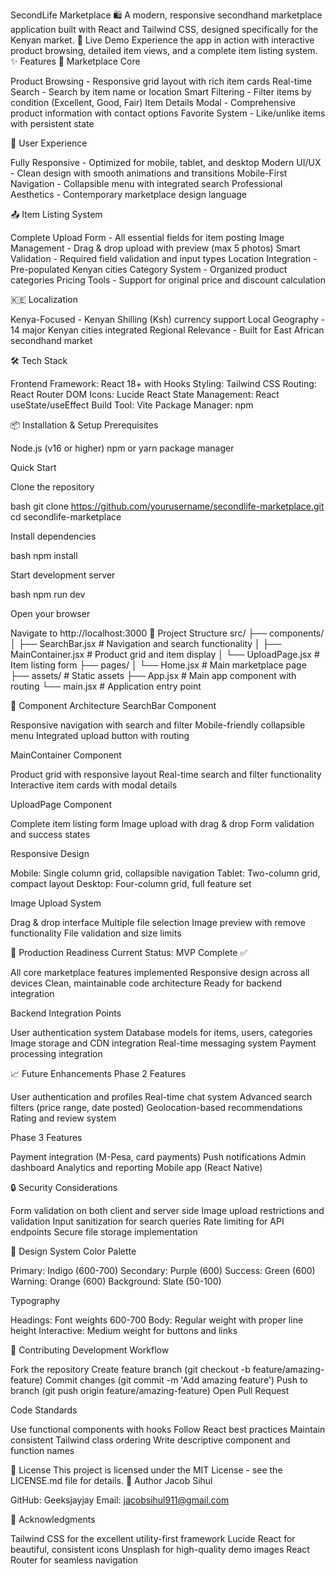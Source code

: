 SecondLife Marketplace 🛍️
A modern, responsive secondhand marketplace application built with React and Tailwind CSS, designed specifically for the Kenyan market.
📱 Live Demo
Experience the app in action with interactive product browsing, detailed item views, and a complete item listing system.
✨ Features
🏪 Marketplace Core

Product Browsing - Responsive grid layout with rich item cards
Real-time Search - Search by item name or location
Smart Filtering - Filter items by condition (Excellent, Good, Fair)
Item Details Modal - Comprehensive product information with contact options
Favorite System - Like/unlike items with persistent state

📱 User Experience

Fully Responsive - Optimized for mobile, tablet, and desktop
Modern UI/UX - Clean design with smooth animations and transitions
Mobile-First Navigation - Collapsible menu with integrated search
Professional Aesthetics - Contemporary marketplace design language

📤 Item Listing System

Complete Upload Form - All essential fields for item posting
Image Management - Drag & drop upload with preview (max 5 photos)
Smart Validation - Required field validation and input types
Location Integration - Pre-populated Kenyan cities
Category System - Organized product categories
Pricing Tools - Support for original price and discount calculation

🇰🇪 Localization

Kenya-Focused - Kenyan Shilling (Ksh) currency support
Local Geography - 14 major Kenyan cities integrated
Regional Relevance - Built for East African secondhand market

🛠️ Tech Stack

Frontend Framework: React 18+ with Hooks
Styling: Tailwind CSS
Routing: React Router DOM
Icons: Lucide React
State Management: React useState/useEffect
Build Tool: Vite
Package Manager: npm

📦 Installation & Setup
Prerequisites

Node.js (v16 or higher)
npm or yarn package manager

Quick Start

Clone the repository

bash   git clone https://github.com/yourusername/secondlife-marketplace.git
   cd secondlife-marketplace

Install dependencies

bash   npm install

Start development server

bash   npm run dev

Open your browser

   Navigate to http://localhost:3000
📁 Project Structure
src/
├── components/
│   ├── SearchBar.jsx          # Navigation and search functionality
│   ├── MainContainer.jsx      # Product grid and item display
│   └── UploadPage.jsx         # Item listing form
├── pages/
│   └── Home.jsx              # Main marketplace page
├── assets/                   # Static assets
├── App.jsx                   # Main app component with routing
└── main.jsx                  # Application entry point

🎯 Component Architecture
SearchBar Component

Responsive navigation with search and filter
Mobile-friendly collapsible menu
Integrated upload button with routing

MainContainer Component

Product grid with responsive layout
Real-time search and filter functionality
Interactive item cards with modal details

UploadPage Component

Complete item listing form
Image upload with drag & drop
Form validation and success states


Responsive Design

Mobile: Single column grid, collapsible navigation
Tablet: Two-column grid, compact layout
Desktop: Four-column grid, full feature set

Image Upload System

Drag & drop interface
Multiple file selection
Image preview with remove functionality
File validation and size limits

🚀 Production Readiness
Current Status: MVP Complete ✅

All core marketplace features implemented
Responsive design across all devices
Clean, maintainable code architecture
Ready for backend integration

Backend Integration Points

User authentication system
Database models for items, users, categories
Image storage and CDN integration
Real-time messaging system
Payment processing integration

📈 Future Enhancements
Phase 2 Features

 User authentication and profiles
 Real-time chat system
 Advanced search filters (price range, date posted)
 Geolocation-based recommendations
 Rating and review system

Phase 3 Features

 Payment integration (M-Pesa, card payments)
 Push notifications
 Admin dashboard
 Analytics and reporting
 Mobile app (React Native)

🔒 Security Considerations

Form validation on both client and server side
Image upload restrictions and validation
Input sanitization for search queries
Rate limiting for API endpoints
Secure file storage implementation

🎨 Design System
Color Palette

Primary: Indigo (600-700)
Secondary: Purple (600)
Success: Green (600)
Warning: Orange (600)
Background: Slate (50-100)

Typography

Headings: Font weights 600-700
Body: Regular weight with proper line height
Interactive: Medium weight for buttons and links

🤝 Contributing
Development Workflow

Fork the repository
Create feature branch (git checkout -b feature/amazing-feature)
Commit changes (git commit -m 'Add amazing feature')
Push to branch (git push origin feature/amazing-feature)
Open Pull Request

Code Standards

Use functional components with hooks
Follow React best practices
Maintain consistent Tailwind class ordering
Write descriptive component and function names

📄 License
This project is licensed under the MIT License - see the LICENSE.md file for details.
👤 Author
Jacob Sihul

GitHub: Geeksjayjay
Email: jacobsihul911@gmail.com

🙏 Acknowledgments

Tailwind CSS for the excellent utility-first framework
Lucide React for beautiful, consistent icons
Unsplash for high-quality demo images
React Router for seamless navigation


